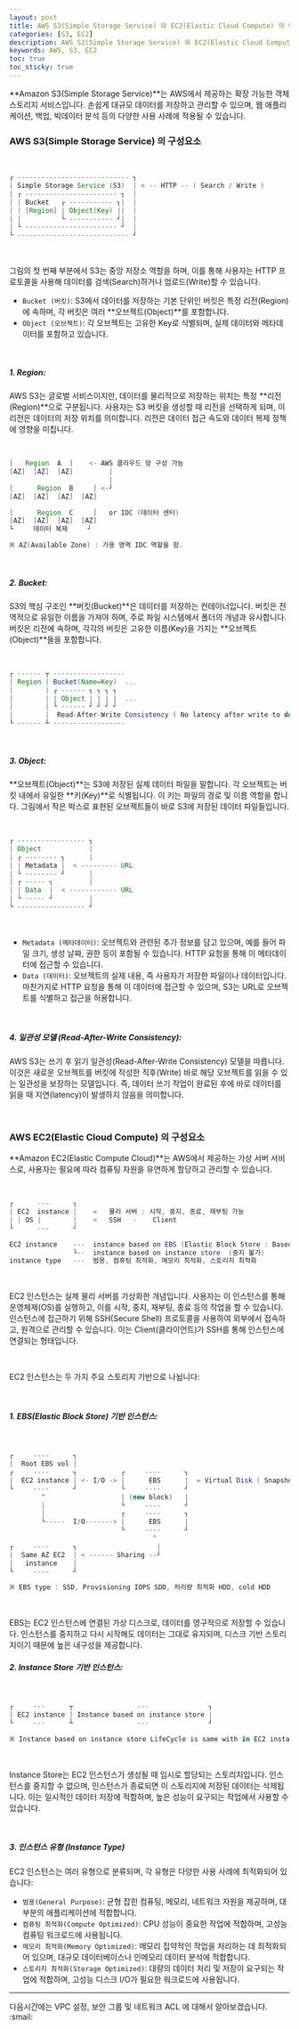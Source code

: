 ```yaml
---
layout: post
title: AWS S3(Simple Storage Service) 와 EC2(Elastic Cloud Compute) 의 이해(1)
categories: [S3, EC2]
description: AWS S3(Simple Storage Service) 와 EC2(Elastic Cloud Compute) 를 설명합니다.
keywords: AWS, S3, EC2
toc: true
toc_sticky: true
---
```


**Amazon S3(Simple Storage Service)**는 AWS에서 제공하는 확장 가능한 객체 스토리지 서비스입니다. 손쉽게 대규모 데이터를 저장하고 관리할 수 있으며, 웹 애플리케이션, 백업, 빅데이터 분석 등의 다양한 사용 사례에 적용될 수 있습니다.


### AWS S3(Simple Storage Service) 의 구성요소

<br>

```groovy
┌ ---------------------------- ┐
| Simple Storage Service (S3)  | < -- HTTP -- ( Search / Write )
| ┌ ----------------------- ┐  |
| | Bucket   ┌ ----------- ┐|  |
| | [Region] | Object(Key) ||  |
| |          └ ----------- ┘|  |
| └ ----------------------- ┘  |
└ ---------------------------- ┘
```

<br>

그림의 첫 번째 부분에서 S3는 중앙 저장소 역할을 하며, 이를 통해 사용자는 HTTP 프로토콜을 사용해 데이터를 검색(Search)하거나 업로드(Write)할 수 있습니다.

* `Bucket (버킷)`: S3에서 데이터를 저장하는 기본 단위인 버킷은 특정 리전(Region)에 속하며, 각 버킷은 여러 **오브젝트(Object)**를 포함합니다.
* `Object (오브젝트)`: 각 오브젝트는 고유한 Key로 식별되며, 실제 데이터와 메타데이터를 포함하고 있습니다.

<br>

##### 1. Region:

AWS S3는 글로벌 서비스이지만, 데이터를 물리적으로 저장하는 위치는 특정 **리전(Region)**으로 구분됩니다. 사용자는 S3 버킷을 생성할 때 리전을 선택하게 되며, 이 리전은 데이터의 저장 위치를 의미합니다. 리전은 데이터 접근 속도와 데이터 복제 정책에 영향을 미칩니다.

<br>

```groovy
[   Region  A  ]    <- AWS 클라우드 망 구성 가능
[AZ]  [AZ]  [AZ]         |
                         |
[      Region  B     ] <-┘
[AZ]  [AZ]  [AZ]  [AZ]

[      Region  C     ]   or IDC (데이터 센터)
[AZ]  [AZ]  [AZ]  [AZ]
└     데이터 복제     ┘

※ AZ(Available Zone) : 가용 영역 IDC 역할을 함.
```

<br>

##### 2. Bucket:

S3의 핵심 구조인 **버킷(Bucket)**은 데이터를 저장하는 컨테이너입니다. 버킷은 전역적으로 유일한 이름을 가져야 하며, 주로 파일 시스템에서 폴더의 개념과 유사합니다. 버킷은 리전에 속하며, 각각의 버킷은 고유한 이름(Key)을 가지는 **오브젝트(Object)**들을 포함합니다.

<br>

```groovy
┌ ------ ┬ ------------------
| Region | Bucket(Name=Key)  ... 
|        | ┌ ------ ┐ ┐ ┐ ┐
|        | | Object | | | |  ...
|        | └ ------ ┘ ┘ ┘ ┘
|        |  Read-After-Write Consistency ( No latency after write to do reading )
└ ------ ┴ ------------------
```

<br>

##### 3. Object:

**오브젝트(Object)**는 S3에 저장된 실제 데이터 파일을 말합니다. 각 오브젝트는 버킷 내에서 유일한 **키(Key)**로 식별됩니다. 이 키는 파일의 경로 및 이름 역할을 합니다. 그림에서 작은 박스로 표현된 오브젝트들이 바로 S3에 저장된 데이터 파일들입니다.

<br>

```groovy
┌ ----------------- ┐
| Object            |
| ┌ -------- ┐      |
| | Metadata |  < --------- URL
| └ -------- ┘      |
| ┌ ----- ┐         |
| | Data  |  < ------------ URL
| └ ----- ┘         |
└ ----------------- ┘
```

<br>

* `Metadata (메타데이터)`: 오브젝트와 관련된 추가 정보를 담고 있으며, 예를 들어 파일 크기, 생성 날짜, 권한 등이 포함될 수 있습니다. HTTP 요청을 통해 이 메타데이터에 접근할 수 있습니다.
* `Data (데이터)`: 오브젝트의 실제 내용, 즉 사용자가 저장한 파일이나 데이터입니다. 마찬가지로 HTTP 요청을 통해 이 데이터에 접근할 수 있으며, S3는 URL로 오브젝트를 식별하고 접근을 허용합니다.

<br>

##### 4. 일관성 모델 (Read-After-Write Consistency):

AWS S3는 쓰기 후 읽기 일관성(Read-After-Write Consistency) 모델을 따릅니다. 이것은 새로운 오브젝트를 버킷에 작성한 직후(Write) 바로 해당 오브젝트를 읽을 수 있는 일관성을 보장하는 모델입니다. 즉, 데이터 쓰기 작업이 완료된 후에 바로 데이터를 읽을 때 지연(latency)이 발생하지 않음을 의미합니다.


<br>

### AWS EC2(Elastic Cloud Compute) 의 구성요소


**Amazon EC2(Elastic Compute Cloud)**는 AWS에서 제공하는 가상 서버 서비스로, 사용자는 필요에 따라 컴퓨팅 자원을 유연하게 할당하고 관리할 수 있습니다. 

<br>

```groovy
┌      ---      ┐ 
| EC2  instance |    =   물리 서버 : 시작, 중지, 종료, 재부팅 가능
| | OS |        |    <   SSH   -    Client
└      ---      ┘

EC2 instance    ---  instance based on EBS (Elastic Block Store : Based on disk) 
                └--  instance based on instance store  (중지 불가)
instance type   ---  범용, 컴퓨팅 최적화, 메모리 최적화, 스토리지 최적화
```

<br>


EC2 인스턴스는 실제 물리 서버를 가상화한 개념입니다. 사용자는 이 인스턴스를 통해 운영체제(OS)를 실행하고, 이를 시작, 중지, 재부팅, 종료 등의 작업을 할 수 있습니다.
인스턴스에 접근하기 위해 SSH(Secure Shell) 프로토콜을 사용하여 외부에서 접속하고, 원격으로 관리할 수 있습니다. 이는 Client(클라이언트)가 SSH를 통해 인스턴스에 연결되는 형태입니다.

<br>


EC2 인스턴스는 두 가지 주요 스토리지 기반으로 나뉩니다:

<br>

##### 1. EBS(Elastic Block Store) 기반 인스턴스:

<br>

```groovy
┌     ----      ┐
|  Root EBS vol |
┌     ----      ┐           ┌     ----      ┐
|  EC2 instance | <- I/O -> |      EBS      |  = Virtual Disk ( Snapshot, Restore )
└     ----      ┘           └     ----      ┘
        ^                   | (new block)   |
        |                   └     ----      ┘
        |                   ┌     ----      ┐
        └-----  I/O-------> |      EBS      | 
                            └     ----      ┘
                                    ^
┌     ----      ┐                    |
|  Same AZ EC2  | < ------ Sharing --┘
|   instance    |
└     ----      ┘

※ EBS type : SSD, Provisioning IOPS SDD, 처리량 최적화 HDD, cold HDD
```

<br>

EBS는 EC2 인스턴스에 연결된 가상 디스크로, 데이터를 영구적으로 저장할 수 있습니다. 인스턴스를 중지하고 다시 시작해도 데이터는 그대로 유지되며, 디스크 기반 스토리지이기 때문에 높은 내구성을 제공합니다.

##### 2. Instance Store 기반 인스턴스:

<br>

```groovy
┌     ---      ┬                ---               ┐
| EC2 instance | Instance based on instance store |
└     ---      ┴                ---               ┘

※ Instance based on instance store LifeCycle is same with in EC2 instance
```

<br>

Instance Store는 EC2 인스턴스가 생성될 때 임시로 할당되는 스토리지입니다. 인스턴스를 중지할 수 없으며, 인스턴스가 종료되면 이 스토리지에 저장된 데이터는 삭제됩니다. 이는 일시적인 데이터 저장에 적합하며, 높은 성능이 요구되는 작업에서 사용할 수 있습니다.

<br>

##### 3. 인스턴스 유형 (Instance Type)

EC2 인스턴스는 여러 유형으로 분류되며, 각 유형은 다양한 사용 사례에 최적화되어 있습니다:

* `범용(General Purpose)`: 균형 잡힌 컴퓨팅, 메모리, 네트워크 자원을 제공하며, 대부분의 애플리케이션에 적합합니다.
* `컴퓨팅 최적화(Compute Optimized)`: CPU 성능이 중요한 작업에 적합하며, 고성능 컴퓨팅 워크로드에 사용됩니다.
* `메모리 최적화(Memory Optimized)`: 메모리 집약적인 작업을 처리하는 데 최적화되어 있으며, 대규모 데이터베이스나 인메모리 데이터 분석에 적합합니다.
* `스토리지 최적화(Storage Optimized)`: 대량의 데이터 처리 및 저장이 요구되는 작업에 적합하며, 고성능 디스크 I/O가 필요한 워크로드에 사용됩니다.


---

다음시간에는 VPC 설정, 보안 그룹 및 네트워크 ACL 에 대해서 알아보겠습니다. :smail: